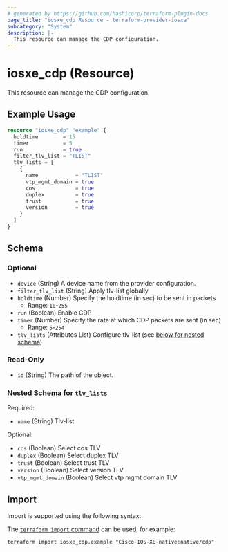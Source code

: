 ```yaml
---
# generated by https://github.com/hashicorp/terraform-plugin-docs
page_title: "iosxe_cdp Resource - terraform-provider-iosxe"
subcategory: "System"
description: |-
  This resource can manage the CDP configuration.
---
```


# iosxe_cdp (Resource)

This resource can manage the CDP configuration.

## Example Usage

```terraform
resource "iosxe_cdp" "example" {
  holdtime        = 15
  timer           = 5
  run             = true
  filter_tlv_list = "TLIST"
  tlv_lists = [
    {
      name            = "TLIST"
      vtp_mgmt_domain = true
      cos             = true
      duplex          = true
      trust           = true
      version         = true
    }
  ]
}
```

<!-- schema generated by tfplugindocs -->
## Schema

### Optional

- `device` (String) A device name from the provider configuration.
- `filter_tlv_list` (String) Apply tlv-list globally
- `holdtime` (Number) Specify the holdtime (in sec) to be sent in packets
  - Range: `10`-`255`
- `run` (Boolean) Enable CDP
- `timer` (Number) Specify the rate at which CDP packets are sent (in sec)
  - Range: `5`-`254`
- `tlv_lists` (Attributes List) Configure tlv-list (see [below for nested schema](#nestedatt--tlv_lists))

### Read-Only

- `id` (String) The path of the object.

<a id="nestedatt--tlv_lists"></a>
### Nested Schema for `tlv_lists`

Required:

- `name` (String) Tlv-list

Optional:

- `cos` (Boolean) Select cos TLV
- `duplex` (Boolean) Select duplex TLV
- `trust` (Boolean) Select trust TLV
- `version` (Boolean) Select version TLV
- `vtp_mgmt_domain` (Boolean) Select vtp mgmt domain TLV

## Import

Import is supported using the following syntax:

The [`terraform import` command](https://developer.hashicorp.com/terraform/cli/commands/import) can be used, for example:

```shell
terraform import iosxe_cdp.example "Cisco-IOS-XE-native:native/cdp"
```
